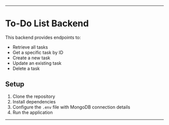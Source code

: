 
---

# To-Do List Backend

This backend provides endpoints to:

- Retrieve all tasks
- Get a specific task by ID
- Create a new task
- Update an existing task
- Delete a task

## Setup

1. Clone the repository
2. Install dependencies
3. Configure the `.env` file with MongoDB connection details
4. Run the application

---
